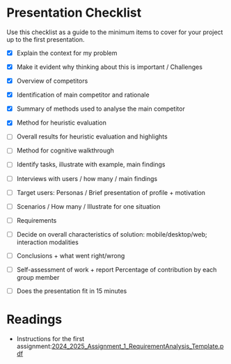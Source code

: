 



# Presentation Checklist
Use this checklist as a guide to the minimum items to cover for your project up to the first presentation.

- [X] Explain the context for my problem
- [X] Make it evident why thinking about this is important / Challenges
- [X] Overview of competitors
- [X] Identification of main competitor and rationale
- [X] Summary of methods used to analyse the main competitor
- [X] Method for heuristic evaluation
- [ ] Overall results for heuristic evaluation and highlights
- [ ] Method for cognitive walkthrough
- [ ] Identify tasks, illustrate with example, main findings
- [ ] Interviews with users / how many / main findings
- [ ] Target users: Personas / Brief presentation of profile + motivation
- [ ] Scenarios / How many / Illustrate for one situation
- [ ] Requirements
- [ ] Decide on overall characteristics of solution: mobile/desktop/web; interaction modalities
- [ ] Conclusions + what went right/wrong
- [ ] Self-assessment of work + report Percentage of contribution by each group member
- [ ] Does the presentation fit in 15 minutes


# Readings

- Instructions for the first assignment:[2024_2025_Assignment_1_RequirementAnalysis_Template.pdf](https://uapt33090.sharepoint.com/:b:/s/OP_41549_InteraoHumanoComputador/EXF0-e_hmJlEojKH7Kx20OwBm2GcCNgdpEvmPNZ-soOMuw?e=GzATFk)